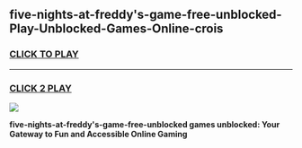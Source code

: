 
## five-nights-at-freddy's-game-free-unblocked-Play-Unblocked-Games-Online-crois
<h3>
<a href="https://premium76.site?title=five-nights-at-freddy's-game-free-unblocked&ref=25A">CLICK TO PLAY</a></h3>
<hr>

<h3>
<a href="https://premium76.site?title=five-nights-at-freddy's-game-free-unblocked&ref=25A">CLICK 2 PLAY</a>
  
</h3>

<a href="https://premium76.site?title=five-nights-at-freddy's-game-free-unblocked&ref=25A"><img src="https://clearcache.store/games.png"></a>


**five-nights-at-freddy's-game-free-unblocked games unblocked: Your Gateway to Fun and Accessible Online Gaming**
